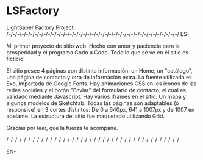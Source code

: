 # LSFactory

 LightSaber Factory Project.
/-/-/-/-/-/-/-/-/-/-/-/-/-/-/-/-/-/-/-/-/-/-/-/-/-/-/-/-/-/-/-/-/-/-/-/-/-/-/-/
ES-

Mi primer proyecto de sitio web. Hecho con amor y paciencia para la prosperidad y el programa Codo a Codo. Todo lo que se ve en el sitio es ficticio.

El sitio posee 4 páginas con distinta información: un Home, un "catálogo", una página de contacto y otra de información extra.
La fuente utilizada es Exo, importada de Google Fonts.
Hay animaciones CSS en los iconos de las redes sociales y el botón "Enviar" del formulario de contacto, el cual es validado mediante Javascript.
Hay varios iframes en el sitio: Un mapa y algunos modelos de Sketchfab.
Todas las páginas son adaptables (o responsive) en 3 cortes distintos: De 0 a 640px, 641 a 1007px y de 1007 en adelante.
La estructura del sitio fue maquetado utilizando Grid.

Gracias por leer, que la fuerza te acompañe.

/-/-/-/-/-/-/-/-/-/-/-/-/-/-/-/-/-/-/-/-/-/-/-/-/-/-/-/-/-/-/-/-/-/-/-/-/-/-/-/

EN-